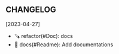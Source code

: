 CHANGELOG
----------------------

[2023-04-27]
 * 🪚 refactor(#Doc): docs
 * 📖 docs(#Readme): Add documentations
